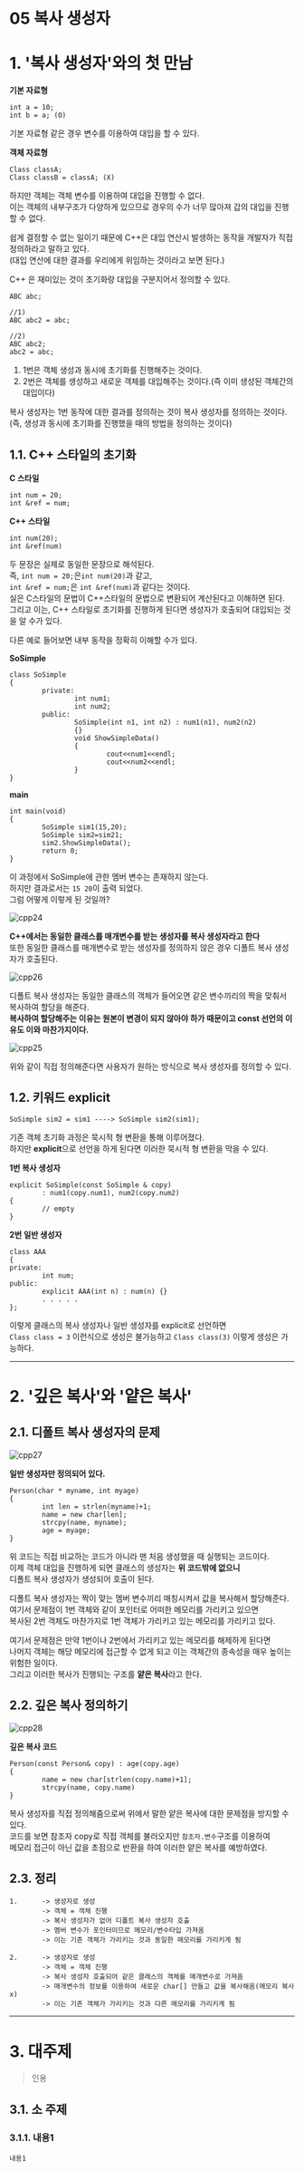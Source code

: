 05 복사 생성자
=======================
# 1. '복사 생성자'와의 첫 만남
**기본 자료형**
```
int a = 10;
int b = a; (O)
```
기본 자료형 같은 경우 변수를 이용하여 대입을 할 수 있다.      
        
**객체 자료형**
```
Class classA; 
Class classB = classA; (X)
```
하지만 객체는 객체 변수를 이용하여 대입을 진행할 수 없다.          
이는 객체의 내부구조가 다양하게 있으므로 경우의 수가 너무 많아져 갑의 대입을 진행할 수 없다.     
   
쉽게 결정할 수 없는 일이기 때문에 C++은  대입 연산시 발생하는 동작을 개발자가 직접 정의하라고 말하고 있다.  
(대입 연산에 대한 결과를 우리에게 위임하는 것이라고 보면 된다.)   

C++ 은 재미있는 것이 초기화랑 대입을 구분지어서 정의할 수 있다.
```
ABC abc;

//1)
ABC abc2 = abc;

//2)
ABC abc2;
abc2 = abc;
```    
1. 1번은 객체 생성과 동시에 초기화를 진행해주는 것이다.      
2. 2번은 객체를 생성하고 새로운 객체를 대입해주는 것이다.(즉 이미 생성된 객체간의 대입이다)    
     
복사 생성자는 1번 동작에 대한 결과를 정의하는 것이 복사 생성자를 정의하는 것이다.     
(즉, 생성과 동시에 초기화를 진행했을 때의 방법을 정의하는 것이다)     
    
## 1.1. C++ 스타일의 초기화  
**C 스타일**
```
int num = 20;
int &ref = num;
```
**C++ 스타일**
```
int num(20);
int &ref(num)
```
두 문장은 실제로 동일한 문장으로 해석된다.         
즉, ```int num = 20;```은```int num(20)```과 같고,      
```int &ref = num;```은 ```int &ref(num)```과 같다는 것이다.      
실은 C스타일의 문법이 C++스타일의 문법으로 변환되어 계산된다고 이해하면 된다.         
그리고 이는, C++ 스타일로 초기화를 진행하게 된다면 생성자가 호출되어 대입되는 것을 알 수가 있다.      
     
다른 예로 들어보면 내부 동작을 정확히 이해할 수가 있다.      
   
**SoSimple**
```
class SoSimple
{
        private:
                int num1;
                int num2;
        public:
                SoSimple(int n1, int n2) : num1(n1), num2(n2)
                {}
                void ShowSimpleData()
                {
                        cout<<num1<<endl;
                        cout<<num2<<endl;
                }
}
```
**main**
```
int main(void)
{
        SoSimple sim1(15,20);
        SoSimple sim2=sim21;
        sim2.ShowSimpleData();
        return 0;
}
``` 
이 과정에서 SoSimple에 관한 멤버 변수는 존재하지 않는다.           
하지만 결과로서는 ```15 20```이 출력 되었다.         
그럼 어떻게 이렇게 된 것일까?         
                        
![cpp24](https://user-images.githubusercontent.com/50267433/74527639-92b95000-4f69-11ea-9284-1bfd4695244e.PNG)  
                        
**C++에서는 동일한 클래스를 매개변수를 받는 생성자를 복사 생성자라고 한다**          
또한 동일한 클래스를 매개변수로 받는 생성자를 정의하지 않은 경우 디폴트 복사 생성자가 호출된다.             
   
![cpp26](https://user-images.githubusercontent.com/50267433/74527891-373b9200-4f6a-11ea-898c-5ccec404ee84.PNG)
    
디폴트 복사 생성자는 동일한 클래스의 객체가 들어오면 같은 변수끼리의 짝을 맞춰서 복사하여 할당을 해준다.             
**복사하여 할당해주는 이유는 원본이 변경이 되지 않아야 하가 때문이고 const 선언의 이유도 이와 마찬가지이다.**   
           
![cpp25](https://user-images.githubusercontent.com/50267433/74527694-b5e3ff80-4f69-11ea-89d2-3beb7c159a39.PNG)
      
위와 같이 직접 정의해준다면 사용자가 원하는 방식으로 복사 생성자를 정의할 수 있다.         
 
## 1.2. 키워드 explicit
```
SoSimple sim2 = sim1 ----> SoSimple sim2(sim1);
```   
기존 객체 초기화 과정은 묵시적 형 변환을 통해 이루어졌다.    
하지만 **explicit**으로 선언을 하게 된다면 이러한 묵시적 형 변환을 막을 수 있다.    
     
**1번 복사 생성자**   
```
explicit SoSimple(const SoSimple & copy)
        : num1(copy.num1), num2(copy.num2)
{
        // empty
}
```
**2번 일반 생성자**   
```
class AAA
{
private:
        int num;
public:
        explicit AAA(int n) : num(n) {}
        . . . . .
};
```
이렇게 클래스의 복사 생성자나 일반 생성자를 explicit로 선언하면    
```Class class = 3``` 이런식으로 생성은 불가능하고 ```Class class(3)``` 이렇게 생성은 가능하다.     

***
# 2. '깊은 복사'와 '얕은 복사'
## 2.1. 디폴트 복사 생성자의 문제      
![cpp27](https://user-images.githubusercontent.com/50267433/74532277-2262fc80-4f72-11ea-8573-13205fcd8656.PNG)   
            
**일반 생성자만 정의되어 있다.**   
```
Person(char * myname, int myage) 
{       
        int len = strlen(myname)+1;
        name = new char[len];
        strcpy(name, myname);
        age = myage;
}
```
위 코드는 직접 비교하는 코드가 아니라 맨 처음 생성했을 때 실행되는 코드이다.      
이제 객체 대입을 진행하게 되면 클래스의 생성자는 **위 코드밖에 없으니**     
디폴트 복사 생성자가 생성되어 호출이 된다.      
   
디폴트 복사 생성자는 짝이 맞는 멤버 변수끼리 매칭시켜서 값을 복사해서 할당해준다.       
여기서 문제점이 1번 객체와 같이 포인터로 어떠한 메모리를 가리키고 있으면      
복사된 2번 객체도 마찬가지로 1번 객체가 가리키고 있는 메모리를 가리키고 있다.         
        
여기서 문제점은 만약 1번이나 2번에서 가리키고 있는 메모리를 해제하게 된다면      
나머지 객체는 해당 메모리에 접근할 수 없게 되고 이는 객체간의 종속성을 매우 높이는 위험한 일이다.        
그리고 이러한 복사가 진행되는 구조를 **얕은 복사**라고 한다.         
   
## 2.2. 깊은 복사 정의하기   
   
![cpp28](https://user-images.githubusercontent.com/50267433/74532880-a7024a80-4f73-11ea-978a-f531e2bb9d72.PNG)
     
**깊은 복사 코드**   
```
Person(const Person& copy) : age(copy.age)
{
        name = new char[strlen(copy.name)+1];
        strcpy(name, copy.name)
}
```
복사 생성자를 직접 정의해줌으로써 위에서 말한 얕은 복사에 대한 문제점을 방지할 수 있다.        
코드를 보면 참조자 copy로 직접 객체를 불러오지만 ```참조자.변수```구조를 이용하여        
메모리 접근이 아닌 값을 초점으로 반환을 하여 이러한 얕은 복사를 예방하였다.        
      
## 2.3. 정리 
```
1.      -> 생성자로 생성
        -> 객체 = 객체 진행
        -> 복사 생성자가 없어 디폴트 복사 생성자 호출
        -> 멤버 변수가 포인터이므로 메모리/변수타입 가져옴
        -> 이는 기존 객체가 가리키는 것과 동일한 메모리를 가리키게 됨
        
2.      -> 생성자로 생성
        -> 객체 = 객체 진행
        -> 복사 생성자 호출되어 같은 클래스의 객체를 매개변수로 가져옴
        -> 매개변수의 정보를 이용하여 새로운 char[] 만들고 값을 복사해옴(메모리 복사x)
        -> 이는 기존 객체가 가리키는 것과 다른 메모리를 가리키게 됨
```


***
# 3. 대주제
> 인용
## 3.1. 소 주제
### 3.1.1. 내용1
```
내용1
```
